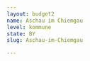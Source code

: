 ```yaml
---
layout: budget2
name: Aschau im Chiemgau
level: kommune
state: BY
slug: Aschau-im-Chiemgau

---
```



